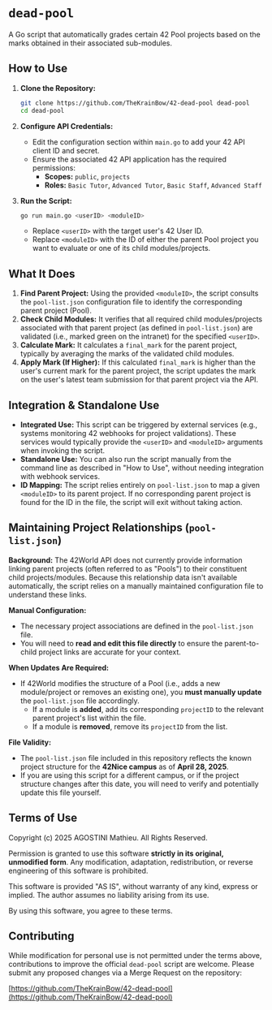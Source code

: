 # `dead-pool`

A Go script that automatically grades certain 42 Pool projects based on the marks obtained in their associated sub-modules.

## How to Use

1.  **Clone the Repository:**
    ```bash
    git clone https://github.com/TheKrainBow/42-dead-pool dead-pool
    cd dead-pool
    ```

2.  **Configure API Credentials:**
    * Edit the configuration section within `main.go` to add your 42 API client ID and secret.
    * Ensure the associated 42 API application has the required permissions:
        * **Scopes:** `public`, `projects`
        * **Roles:** `Basic Tutor`, `Advanced Tutor`, `Basic Staff`, `Advanced Staff`

3.  **Run the Script:**
    ```bash
    go run main.go <userID> <moduleID>
    ```
    * Replace `<userID>` with the target user's 42 User ID.
    * Replace `<moduleID>` with the ID of either the parent Pool project you want to evaluate or one of its child modules/projects.

## What It Does

1.  **Find Parent Project:** Using the provided `<moduleID>`, the script consults the `pool-list.json` configuration file to identify the corresponding parent project (Pool).
2.  **Check Child Modules:** It verifies that all required child modules/projects associated with that parent project (as defined in `pool-list.json`) are validated (i.e., marked green on the intranet) for the specified `<userID>`.
3.  **Calculate Mark:** It calculates a `final_mark` for the parent project, typically by averaging the marks of the validated child modules.
4.  **Apply Mark (If Higher):** If this calculated `final_mark` is higher than the user's current mark for the parent project, the script updates the mark on the user's latest team submission for that parent project via the API.

## Integration & Standalone Use

* **Integrated Use:** This script can be triggered by external services (e.g., systems monitoring 42 webhooks for project validations). These services would typically provide the `<userID>` and `<moduleID>` arguments when invoking the script.
* **Standalone Use:** You can also run the script manually from the command line as described in "How to Use", without needing integration with webhook services.
* **ID Mapping:** The script relies entirely on `pool-list.json` to map a given `<moduleID>` to its parent project. If no corresponding parent project is found for the ID in the file, the script will exit without taking action.

## Maintaining Project Relationships (`pool-list.json`)

**Background:**
The 42World API does not currently provide information linking parent projects (often referred to as "Pools") to their constituent child projects/modules. Because this relationship data isn't available automatically, the script relies on a manually maintained configuration file to understand these links.

**Manual Configuration:**
* The necessary project associations are defined in the `pool-list.json` file.
* You will need to **read and edit this file directly** to ensure the parent-to-child project links are accurate for your context.

**When Updates Are Required:**
* If 42World modifies the structure of a Pool (i.e., adds a new module/project or removes an existing one), you **must manually update** the `pool-list.json` file accordingly.
    * If a module is **added**, add its corresponding `projectID` to the relevant parent project's list within the file.
    * If a module is **removed**, remove its `projectID` from the list.

**File Validity:**
* The `pool-list.json` file included in this repository reflects the known project structure for the **42Nice campus** as of **April 28, 2025**.
* If you are using this script for a different campus, or if the project structure changes after this date, you will need to verify and potentially update this file yourself.

## Terms of Use

Copyright (c) 2025 AGOSTINI Mathieu. All Rights Reserved.

Permission is granted to use this software **strictly in its original, unmodified form**. Any modification, adaptation, redistribution, or reverse engineering of this software is prohibited.

This software is provided "AS IS", without warranty of any kind, express or implied. The author assumes no liability arising from its use.

By using this software, you agree to these terms.

## Contributing

While modification for personal use is not permitted under the terms above, contributions to improve the official `dead-pool` script are welcome. Please submit any proposed changes via a Merge Request on the repository:

[https://github.com/TheKrainBow/42-dead-pool](https://github.com/TheKrainBow/42-dead-pool)